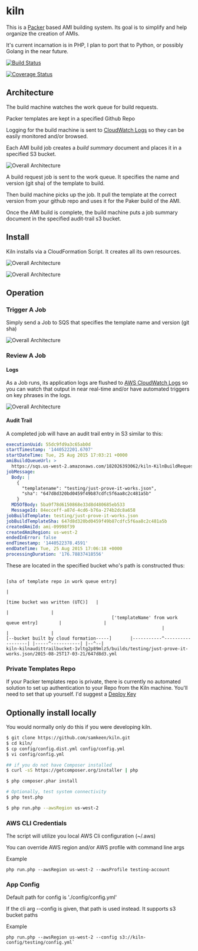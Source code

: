 # kiln

This is a [Packer](https://www.packer.io/) based AMI building system.  Its goal is to simplify and help organize the creation of AMIs.

It's current incarnation is in PHP, I plan to port that to Python, or possibly Golang in the near future.

[![Build Status](https://travis-ci.org/samkeen/kiln.svg?branch=master)](https://travis-ci.org/samkeen/kiln)

[![Coverage Status](https://coveralls.io/repos/samkeen/kiln/badge.svg?branch=master&service=github)](https://coveralls.io/github/samkeen/kiln?branch=master)

## Architecture

The build machine watches the work queue for build requests.  

Packer templates are kept in a specified Github Repo

Logging for the build machine is sent to [CloudWatch Logs](https://aws.amazon.com/about-aws/whats-new/2014/07/10/introducing-amazon-cloudwatch-logs/) so they can be easily monitored and/or browsed.

Each AMI build job creates a *build summary* document and places it in a specified S3 bucket.

![Overall Architecture](https://raw.githubusercontent.com/samkeen/kiln/master/docs/SeederArchitecture.png)

A build request job is sent to the work queue.  It specifies the name and version (git sha) of the template to build.

Then build machine picks up the job.  It pull the template at the correct version from your github repo and uses it for the Paker build of the AMI.

Once the AMI build is complete, the build machine puts a job summary document in the specified audit-trail s3 bucket.


## Install

Kiln installs via a CloudFormation Script.  It creates all its own resources.

![Overall Architecture](https://raw.githubusercontent.com/samkeen/kiln/master/docs/cf-template-config-screen.png)

![Overall Architecture](https://raw.githubusercontent.com/samkeen/kiln/master/docs/cf-template-complete-screen.png)

## Operation

### Trigger A Job

Simply send a Job to SQS that specifies the template name and version (git sha)
 
![Overall Architecture](https://raw.githubusercontent.com/samkeen/kiln/master/docs/SQS-send-test-message.png)

### Review A Job

#### Logs

As a Job runs, its application logs are flushed to 
[AWS CloudWatch Logs](http://docs.aws.amazon.com/AmazonCloudWatch/latest/DeveloperGuide/WhatIsCloudWatchLogs.html) 
so you can watch that output in near real-time and/or have automated triggers on key phrases in the logs.

![Overall Architecture](https://raw.githubusercontent.com/samkeen/kiln/master/docs/cloudwatch-logs-output.png)

#### Audit Trail

A completed job will have an audit trail entry in S3 similar to this:

```yaml
executionUuid: 55dc9fd9a3c65ab0d
startTimestamp: '1440522201.6707'
startDateTime: Tue, 25 Aug 2015 17:03:21 +0000
amiBuildQueueUrl: >
  https://sqs.us-west-2.amazonaws.com/182026393062/kiln-KilnBuildRequestQueue-10R0TG7QZGGUI
jobMessage:
  Body: |
    {
      "templatename": "testing/just-prove-it-works.json",
      "sha": "647d8d320bd0459f49b87cdfc5f6aa8c2c481a5b"
    }
  MD5OfBody: 5ba9f78d6150868e33d8d480685eb533
  MessageId: 84ecceff-a87d-4cd6-b76a-274b2dc8a658
jobBuildTemplate: testing/just-prove-it-works.json
jobBuildTemplateSha: 647d8d320bd0459f49b87cdfc5f6aa8c2c481a5b
createdAmiId: ami-09998f39
createdAmiRegion: us-west-2
endedInError: false
endTimestamp: '1440522378.4591'
endDateTime: Tue, 25 Aug 2015 17:06:18 +0000
processingDuration: '176.78837418556'
```

These are located in the specified bucket who's path is constructed thus:

```
                                                                    [sha of template repo in work queue entry]           
                                                                                                       |
                                                                     [time bucket was written (UTC)]   |
                                                                                      |                |
                                        ['templateName' from work queue entry]        |                |
                                                           |                          |                |
[--bucket built by cloud formation-----]       |-----------^------------------| |-----^-----------| |--^--|
kiln-kilnaudittrailbucket-1vltg2p89mlz5/builds/testing/just-prove-it-works.json/2015-08-25T17-03-21/647d8d3.yml                                                                                 
```

### Private Templates Repo

If your Packer templates repo is private, there is currently no automated solution to set up authentication 
to your Repo from the Kiln machine. You'll need to set that up yourself.  I'd suggest a 
[Deploy Key](https://developer.github.com/guides/managing-deploy-keys/#deploy-keys)

## Optionally install locally

You would normally only do this if you were developing kiln.

```bash
$ git clone https://github.com/samkeen/kiln.git
$ cd kiln/
$ cp config/config.dist.yml config/config.yml
$ vi config/config.yml

## if you do not have Composer installed
$ curl -sS https://getcomposer.org/installer | php

$ php composer.phar install

# Optionally, test system connectivity
$ php test.php

$ php run.php --awsRegion us-west-2

```

### AWS CLI Credentials

The script will utilize you local AWS Cli configuration (~/.aws)

You can override AWS region and/or AWS profile with command line args

Example

```
php run.php --awsRegion us-west-2 --awsProfile testing-account
```

### App Config

Default path for config is './config/config.yml'

If the cli arg --config is given, that path is used instead.  It supports s3 bucket paths

Example

```
php run.php --awsRegion us-west-2 --config s3://kiln-config/testing/config.yml`
```




